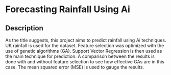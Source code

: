 # Forecasting Rainfall Using Ai

## Description
As the title suggests, this project aims to predict rainfall using Ai techniques. UK rainfall is used for the dataset.
Feature selection was optimized with the use of genetic algorithms (GA). Support Vector Regression is then used as the main technique for prediction.
A comparison between the results is done with and without feature selection to see how effective GAs are in this case.
The mean squared error (MSE) is used to gauge the results.
